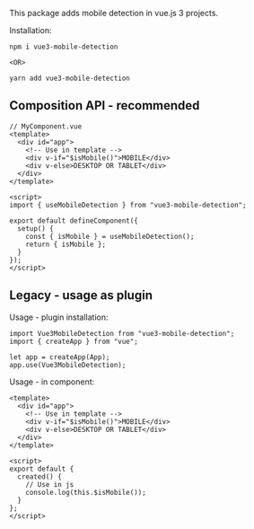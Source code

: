 This package adds mobile detection in vue.js 3 projects.

Installation:
```
npm i vue3-mobile-detection

<OR>

yarn add vue3-mobile-detection
```

## Composition API - recommended

```
// MyComponent.vue
<template>
  <div id="app">
    <!-- Use in template -->
    <div v-if="$isMobile()">MOBILE</div>
    <div v-else>DESKTOP OR TABLET</div>
  </div>
</template>

<script>
import { useMobileDetection } from "vue3-mobile-detection";

export default defineComponent({
  setup() {
    const { isMobile } = useMobileDetection();
    return { isMobile };
  }
});
</script>
```

## Legacy - usage as plugin

Usage - plugin installation:
```
import Vue3MobileDetection from "vue3-mobile-detection";
import { createApp } from "vue";

let app = createApp(App);
app.use(Vue3MobileDetection);
```

Usage - in component:
```
<template>
  <div id="app">
    <!-- Use in template -->
    <div v-if="$isMobile()">MOBILE</div>
    <div v-else>DESKTOP OR TABLET</div>
  </div>
</template>

<script>
export default {
  created() {
    // Use in js
    console.log(this.$isMobile());
  }
};
</script>
```